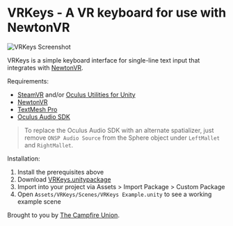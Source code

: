 # VRKeys - A VR keyboard for use with NewtonVR

![VRKeys Screenshot](https://github.com/campfireunion/VRKeys/blob/master/Assets/VRKeys/Textures/vrkeys-screenshot.png?raw=true)

VRKeys is a simple keyboard interface for single-line text input that integrates with [NewtonVR](https://github.com/TomorrowTodayLabs/NewtonVR).

Requirements:

* [SteamVR](https://www.assetstore.unity3d.com/en/#!/content/32647) and/or [Oculus Utilities for Unity](https://developer.oculus.com/downloads/package/oculus-utilities-for-unity-5/)
* [NewtonVR](https://github.com/TomorrowTodayLabs/NewtonVR)
* [TextMesh Pro](https://www.assetstore.unity3d.com/en/#!/content/84126)
* [Oculus Audio SDK](https://developer.oculus.com/downloads/package/oculus-audio-sdk-plugins/)

> To replace the Oculus Audio SDK with an alternate spatializer, just remove `ONSP Audio Source` from the Sphere object under `LeftMallet` and `RightMallet`.

Installation:

1. Install the prerequisites above
2. Download [VRKeys.unitypackage](https://github.com/campfireunion/VRKeys/blob/master/VRKeys.unitypackage)
3. Import into your project via Assets > Import Package > Custom Package
4. Open `Assets/VRKeys/Scenes/VRKeys Example.unity` to see a working example scene

Brought to you by [The Campfire Union](https://www.campfireunion.com/).
